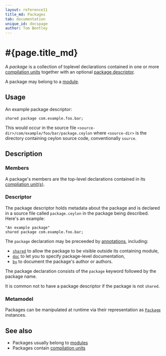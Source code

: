 ```yaml
---
layout: reference11
title_md: Packages
tab: documentation
unique_id: docspage
author: Tom Bentley
---
```


# #{page.title_md}

A *package* is a collection of toplevel declarations contained 
in one or more [compilation units](../compilation-unit) together 
with an optional [package descriptor](#descriptor).

A package may belong to a [module](../module).

## Usage 

An example package descriptor:

<!-- check:none -->
<!-- try: -->
    shared package com.example.foo.bar;

This would occur in the source file 
`<source-dir>/com/example/foo/bar/package.ceylon` where 
`<source-dir>` is the directory containing ceylon source code, 
conventionally `source`.

## Description

### Members

A package's members are the top-level declarations contained 
in its [compliation unit(s)](../compilation-unit).

### Descriptor

The 
package descriptor
holds metadata about the package and is declared in a source 
file called `package.ceylon` in the package being described. 
Here's an example:

<!-- check:none -->
<!-- try: -->
    "An example package"
    shared package com.example.foo.bar;
    
The `package` declaration may be preceeded by [annotations](../annotation), 
including:

* [`shared`](#{site.urls.apidoc_1_1}/index.html#shared) to allow the 
  package to be visible outside its containing module,
* [`doc`](#{site.urls.apidoc_1_1}/index.html#doc) 
  to let you to specify package-level documentation,
* [`by`](#{site.urls.apidoc_1_1}/index.html#by) 
  to document the package's author or authors. 

The package declaration consists of the `package` keyword 
followed by the package name.

It is common not to have a package descriptor if the package 
is not `shared`.

### Metamodel

Packages can be manipulated at runtime via their representation as
[`Package`](#{site.urls.apidoc_1_1}/meta/declaration/Package.type.html) instances. 


## See also

* Packages usually belong to [modules](../module)
* Packages contain [compilation units](../compilation-unit)
